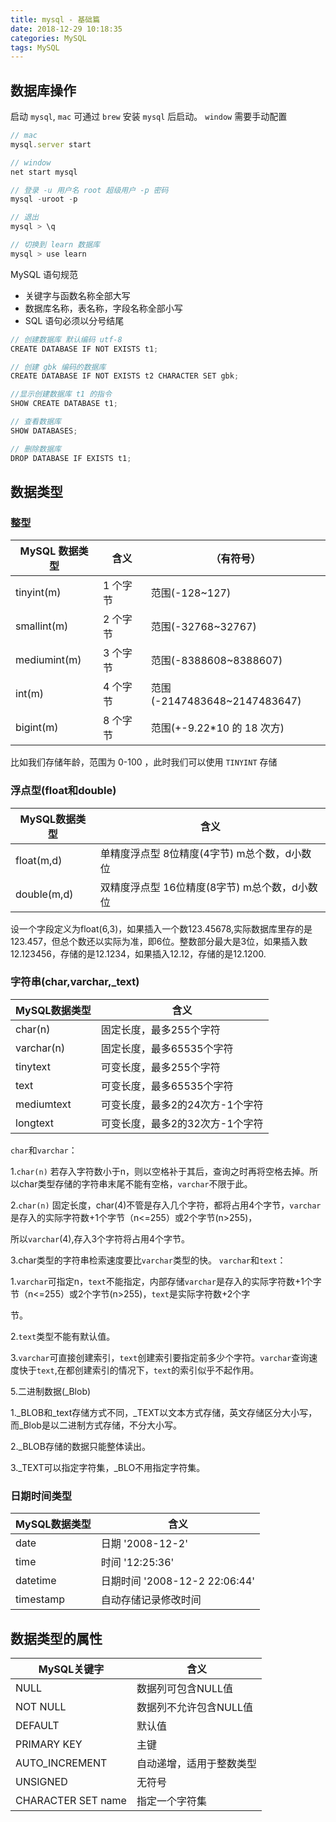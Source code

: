 ```yaml
---
title: mysql - 基础篇
date: 2018-12-29 10:18:35
categories: MySQL
tags: MySQL
---
```


## 数据库操作

启动 `mysql`, `mac` 可通过 `brew` 安装 `mysql` 后启动。 `window` 需要手动配置

```js
// mac
mysql.server start

// window
net start mysql

// 登录 -u 用户名 root 超级用户 -p 密码
mysql -uroot -p

// 退出
mysql > \q

// 切换到 learn 数据库
mysql > use learn
```

MySQL 语句规范

- 关键字与函数名称全部大写
- 数据库名称，表名称，字段名称全部小写
- SQL 语句必须以分号结尾

```js
// 创建数据库 默认编码 utf-8
CREATE DATABASE IF NOT EXISTS t1;

// 创建 gbk 编码的数据库
CREATE DATABASE IF NOT EXISTS t2 CHARACTER SET gbk;

//显示创建数据库 t1 的指令
SHOW CREATE DATABASE t1;

// 查看数据库
SHOW DATABASES;

// 删除数据库
DROP DATABASE IF EXISTS t1;
```

## 数据类型

### 整型

| MySQL 数据类型 | 含义     | （有符号）                   |
| -------------- | -------- | ---------------------------- |
| tinyint(m)     | 1 个字节 | 范围(-128~127)               |
| smallint(m)    | 2 个字节 | 范围(-32768~32767)           |
| mediumint(m)   | 3 个字节 | 范围(-8388608~8388607)       |
| int(m)         | 4 个字节 | 范围(-2147483648~2147483647) |
| bigint(m)      | 8 个字节 | 范围(+-9.22\*10 的 18 次方)  |

比如我们存储年龄，范围为 0-100 ，此时我们可以使用 `TINYINT` 存储


### 浮点型(float和double)

| MySQL数据类型 | 含义                                           |
| ------------- | ---------------------------------------------- |
| float(m,d)    | 单精度浮点型 8位精度(4字节)  m总个数，d小数位  |
| double(m,d)   | 双精度浮点型 16位精度(8字节)  m总个数，d小数位 |

设一个字段定义为float(6,3)，如果插入一个数123.45678,实际数据库里存的是123.457，但总个数还以实际为准，即6位。整数部分最大是3位，如果插入数12.123456，存储的是12.1234，如果插入12.12，存储的是12.1200.


### 字符串(char,varchar,_text)

| MySQL数据类型 | 含义                            |
| ------------- | ------------------------------- |
| char(n)       | 固定长度，最多255个字符         |
| varchar(n)    | 固定长度，最多65535个字符       |
| tinytext      | 可变长度，最多255个字符         |
| text          | 可变长度，最多65535个字符       |
| mediumtext    | 可变长度，最多2的24次方-1个字符 |
| longtext      | 可变长度，最多2的32次方-1个字符 |


`char`和`varchar`：

1.`char(n)` 若存入字符数小于n，则以空格补于其后，查询之时再将空格去掉。所以char类型存储的字符串末尾不能有空格，`varchar`不限于此。 

2.`char(n)` 固定长度，char(4)不管是存入几个字符，都将占用4个字节，`varchar`是存入的实际字符数+1个字节（n<=255）或2个字节(n>255)，

所以`varchar`(4),存入3个字符将占用4个字节。 


3.char类型的字符串检索速度要比`varchar`类型的快。
`varchar`和`text`： 

1.`varchar`可指定n，`text`不能指定，内部存储`varchar`是存入的实际字符数+1个字节（n<=255）或2个字节(n>255)，`text`是实际字符数+2个字

节。 

2.`text`类型不能有默认值。 

3.`varchar`可直接创建索引，`text`创建索引要指定前多少个字符。`varchar`查询速度快于`text`,在都创建索引的情况下，`text`的索引似乎不起作用。

 

5.二进制数据(_Blob)

1._BLOB和_text存储方式不同，_TEXT以文本方式存储，英文存储区分大小写，而_Blob是以二进制方式存储，不分大小写。

2._BLOB存储的数据只能整体读出。 

3._TEXT可以指定字符集，_BLO不用指定字符集。

### 日期时间类型

| MySQL数据类型 | 含义                          |
| ------------- | ----------------------------- |
| date          | 日期 '2008-12-2'              |
| time          | 时间 '12:25:36'               |
| datetime      | 日期时间 '2008-12-2 22:06:44' |
| timestamp     | 自动存储记录修改时间          |

## 数据类型的属性

| MySQL关键字        | 含义                     |
| ------------------ | ------------------------ |
| NULL               | 数据列可包含NULL值       |
| NOT NULL           | 数据列不允许包含NULL值   |
| DEFAULT            | 默认值                   |
| PRIMARY KEY        | 主键                     |
| AUTO_INCREMENT     | 自动递增，适用于整数类型 |
| UNSIGNED           | 无符号                   |
| CHARACTER SET name | 指定一个字符集           |